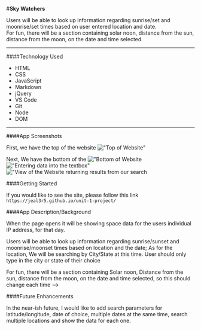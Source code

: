 #**Sky Watchers**

Users will be able to look up information regarding sunrise/set and moonrise/set times based on user entered location and date. </br>
For fun, there will be a section containing solar noon, distance from the sun, distance from the moon, on the date and time selected.

---

####Technology Used

- HTML
- CSS
- JavaScript
- Markdown
- jQuery
- VS Code
- Git
- Node
- DOM

---

####App Screenshots

First, we have the top of the website
!["Top of Website"](SkyWatchersTop.png)

Next, We have the bottom of the
!["Bottom of Website](SkyWatchersBottom.png)
!["Entering data into the textbox"](SkyWatchersEnteringCityInfo.png)
!["View of the Website returning results from our search](SkyWatchersShowingResultsforTexasSearch.png)

####Getting Started

If you would like to see the site, please follow this link `https://jeal3r5.github.io/unit-1-project/`

####App Description/Background

When the page opens it will be showing space data for the users individual IP address, for that day.

Users will be able to look up information regarding sunrise/sunset and moonrise/moonset times based on location and the date; As for the location, We will be searching by City/State at this time. User should only type in the city or state of their choice

For fun, there will be a section containing Solar noon, Distance from the sun, distance from the moon, on the date and time selected, so this should change each time -->

####Future Enhancements

In the near-ish future, I would like to add search parameters for latitude/longitude, date of choice, multiple dates at the same time, search multiple locations and show the data for each one.
